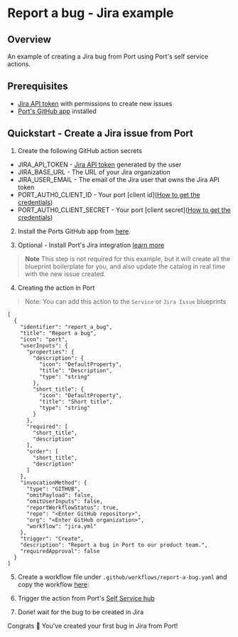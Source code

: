 # Report a bug - Jira example

## Overview
An example of creating a Jira bug from Port using Port's self service actions.

## Prerequisites
* [Jira API token](https://support.atlassian.com/atlassian-account/docs/manage-api-tokens-for-your-atlassian-account/) with permissions to create new issues
* [Port's GitHub app](https://github.com/apps/getport-io) installed

## Quickstart - Create a Jira issue from Port

1. Create the following GitHub action secrets
* JIRA_API_TOKEN - [Jira API token](https://support.atlassian.com/atlassian-account/docs/manage-api-tokens-for-your-atlassian-account) generated by the user
* JIRA_BASE_URL - The URL of your Jira organization
* JIRA_USER_EMAIL - The email of the Jira user that owns the Jira API token
* PORT_AUTH0_CLIENT_ID - Your port [client id]([How to get the credentials](https://docs.getport.io/build-your-software-catalog/sync-data-to-catalog/api/#find-your-port-credentials)) 
* PORT_AUTH0_CLIENT_SECRET - Your port [client secret]([How to get the credentials](https://docs.getport.io/build-your-software-catalog/sync-data-to-catalog/api/#find-your-port-credentials))

2. Install the Ports GitHub app from [here](https://github.com/apps/getport-io/installations/new).

3. Optional - Install Port's Jira integration [learn more](https://docs.getport.io/build-your-software-catalog/sync-data-to-catalog/project-management/jira#installation)
>**Note** This step is not required for this example, but it will create all the blueprint boilerplate for you, and also update the catalog in real time with the new issue created.

4. Creating the action in Port
> Note: You can add this action to the `Service` or `Jira Issue` blueprints

```
[
  {
    "identifier": "report_a_bug",
    "title": "Report a bug",
    "icon": "port",
    "userInputs": {
      "properties": {
        "description": {
          "icon": "DefaultProperty",
          "title": "Description",
          "type": "string"
        },
        "short_title": {
          "icon": "DefaultProperty",
          "title": "Short title",
          "type": "string"
        }
      },
      "required": [
        "short_title",
        "description"
      ],
      "order": [
        "short_title",
        "description"
      ]
    },
    "invocationMethod": {
      "type": "GITHUB",
      "omitPayload": false,
      "omitUserInputs": false,
      "reportWorkflowStatus": true,
      "repo": "<Enter GitHub repository>",
      "org": "<Enter GitHub organization>",
      "workflow": "jira.yml"
    },
    "trigger": "Create",
    "description": "Report a bug in Port to our product team.",
    "requiredApproval": false
  }
]
```

5. Create a workflow file under `.github/workflows/report-a-bug.yaml` and copy the workflow [here](report-a-bug.yml):

6. Trigger the action from Port's [Self Service hub](https://app.getport.io/self-serve)

7. Done! wait for the bug to be created in Jira

Congrats 🎉 You've created your first bug in Jira from Port!
